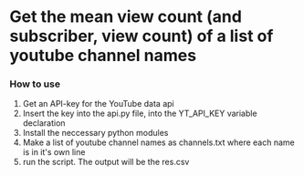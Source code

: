 # Get the mean view count (and subscriber, view count) of a list of youtube channel names

### How to use
1. Get an API-key for the YouTube data api
2. Insert the key into the api.py file, into the YT_API_KEY variable declaration
3. Install the neccessary python modules
4. Make a list of youtube channel names as channels.txt where each name is in it's own line
5. run the script. The output will be the res.csv